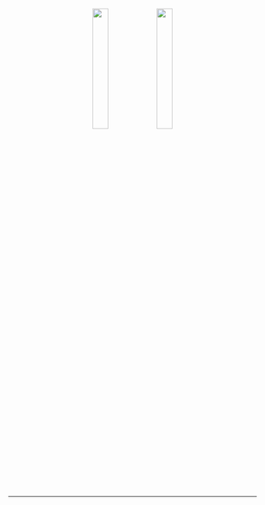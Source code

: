 <div align="center">
   <img src="https://i.giphy.com/media/v1.Y2lkPTc5MGI3NjExaGl6MTY2dTdoa2J0OWJrOGZ6NnR2ZmNnZG1qbjNxMTZhZ2ViMDFsMyZlcD12MV9pbnRlcm5hbF9naWZfYnlfaWQmY3Q9Zw/sgThSv9BGHhyo/giphy.gif" width="25%" style="margin-top: 20px;" />
      <img src="https://media1.tenor.com/m/5qnwDDZOzMoAAAAd/one-piece-afro-luffy.gif" width="25%" style="margin-top: 20px;" />
   <hr>
</div>
